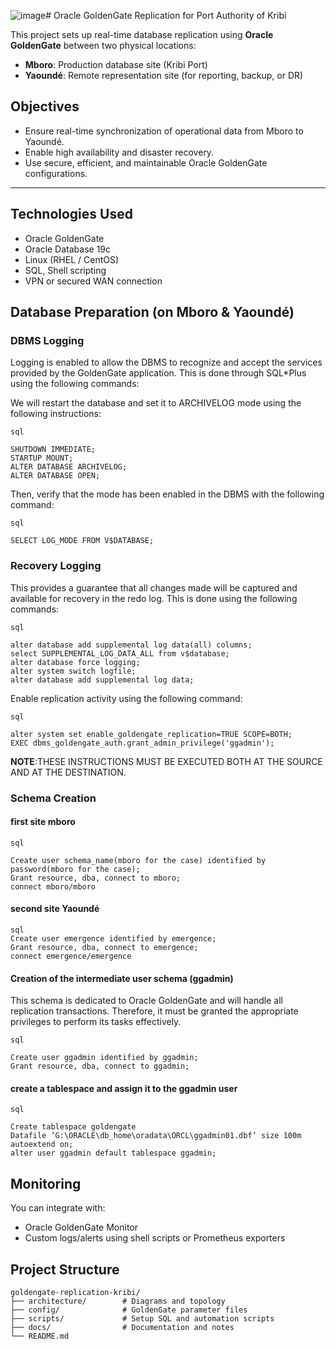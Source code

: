 ![image](https://github.com/user-attachments/assets/f0fdc589-626a-4a7b-9076-9c01644a1417)# Oracle GoldenGate Replication for Port Authority of Kribi

This project sets up real-time database replication using **Oracle GoldenGate** between two physical locations:
- **Mboro**: Production database site (Kribi Port)
- **Yaoundé**: Remote representation site (for reporting, backup, or DR)

## Objectives

- Ensure real-time synchronization of operational data from Mboro to Yaoundé.
- Enable high availability and disaster recovery.
- Use secure, efficient, and maintainable Oracle GoldenGate configurations.

---
## Technologies Used

- Oracle GoldenGate
- Oracle Database 19c
- Linux (RHEL / CentOS)
- SQL, Shell scripting
- VPN or secured WAN connection

## Database Preparation (on Mboro & Yaoundé)

### DBMS Logging

Logging is enabled to allow the DBMS to recognize and accept the services provided by the GoldenGate application.
This is done through SQL*Plus using the following commands:

We will restart the database and set it to ARCHIVELOG mode using the following instructions:

```
sql

SHUTDOWN IMMEDIATE;
STARTUP MOUNT;
ALTER DATABASE ARCHIVELOG;
ALTER DATABASE OPEN;
```
Then, verify that the mode has been enabled in the DBMS with the following command:
```
sql

SELECT LOG_MODE FROM V$DATABASE;
```
### Recovery Logging
This provides a guarantee that all changes made will be captured and available for recovery in the redo log.
This is done using the following commands:
```
sql

alter database add supplemental log data(all) columns;
select SUPPLEMENTAL_LOG_DATA_ALL from v$database;
alter database force logging;
alter system switch logfile;
alter database add supplemental log data;
```
Enable replication activity using the following command:
```
sql

alter system set enable_goldengate_replication=TRUE SCOPE=BOTH;
EXEC dbms_goldengate_auth.grant_admin_privilege('ggadmin');
```
<b>NOTE</b>:THESE INSTRUCTIONS MUST BE EXECUTED BOTH AT THE SOURCE AND AT THE DESTINATION.

### Schema Creation
#### first site mboro
```
sql

Create user schema_name(mboro for the case) identified by password(mboro for the case);
Grant resource, dba, connect to mboro;
connect mboro/mboro
```
#### second site Yaoundé
```
sql
Create user emergence identified by emergence;
Grant resource, dba, connect to emergence;
connect emergence/emergence
```
#### Creation of the intermediate user schema (ggadmin)
This schema is dedicated to Oracle GoldenGate and will handle all replication transactions. Therefore, it must be granted the appropriate privileges to perform its tasks effectively.
```
sql

Create user ggadmin identified by ggadmin;
Grant resource, dba, connect to ggadmin;
```
#### create a tablespace and assign it to the ggadmin user
```
sql

Create tablespace goldengate 
Datafile ‘G:\ORACLE\db_home\oradata\ORCL\ggadmin01.dbf’ size 100m
autoextend on;
alter user ggadmin default tablespace ggadmin;
```

## Monitoring
You can integrate with:
- Oracle GoldenGate Monitor
- Custom logs/alerts using shell scripts or Prometheus exporters



## Project Structure

```text
goldengate-replication-kribi/
├── architecture/        # Diagrams and topology
├── config/              # GoldenGate parameter files
├── scripts/             # Setup SQL and automation scripts
├── docs/                # Documentation and notes
└── README.md

